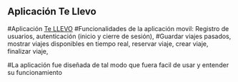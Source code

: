 ## Aplicación Te Llevo
#Aplicación [Te LLEVO](https://github.com/lucaspg04/MiProyecto---copia/releases/tag/v1.0.1)
#Funcionalidades de la aplicación movil: Registro de usuarios, autenticación (inicio y cierre de sesión),
#Guardar viajes pasados, mostrar viajes disponibles en tiempo real, reservar viaje, crear viaje, finalizar viaje,

#La aplicación fue diseñada de tal modo que fuera facil de usar y entender su funcionamiento
